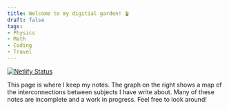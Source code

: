 ```yaml
---
title: Welcome to my digitial garden! 🪴
draft: false
tags: 
- Physics
- Math
- Coding
- Travel
---
```


[![Netlify Status](https://api.netlify.com/api/v1/badges/adc653c6-8b10-409c-b828-56949fb3a946/deploy-status)](https://app.netlify.com/sites/notestreycole/deploys)

This page is where I keep my notes. The graph on the right shows a map of the interconnections between subjects I have write about. Many of these notes are incomplete and a work in progress. Feel free to look around!
